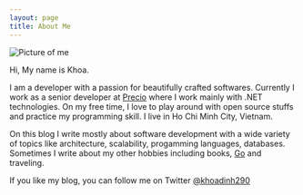 ```yaml
---
layout: page
title: About Me
---
```


<p>
	<img src="{{ site.BASE_PATH }}/assets/media/about.jpg" alt="Picture of me">
</p>

Hi, My name is Khoa. 

I am a developer with a passion for beautifully crafted softwares. Currently I work as a senior developer at [Precio](http://www.precio.se/en) where I work mainly with .NET technologies. On my free time, I love to play around with open source stuffs and practice my programming skill. I live in Ho Chi Minh City, Vietnam.

On this blog I write mostly about software development with a wide variety of topics like architecture, scalability, progamming languages, databases. Sometimes I write about my other hobbies including books, [Go](http://en.wikipedia.org/wiki/Go_%28game%29) and traveling. 

If you like my blog, you can follow me on Twitter [@khoadinh290](https://twitter.com/khoadinh290)



